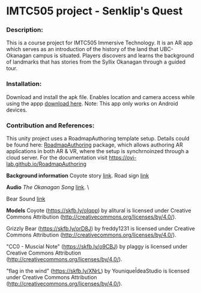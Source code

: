 # IMTC505 project - Senklip's Quest

### Description:
This is a course project for IMTC505 Immersive Technology. It is an AR app which serves as an introduction of the history of the land that UBC-Okanagan campus is situated. Players discovers and learns the background of landmarks that has stories from the Syllix Okanagan through a guided tour.

### Installation:
Download and install the apk file. Enables location and camera access while using the appp [download here](https://drive.google.com/file/d/16eQjCrbZk0zJMMtO_FBmS2biAY1-gXwN/view?usp=sharing).
Note: This app only works on Android devices.

### Contribution and References: 
This unity project uses a RoadmapAuthoring template setup. Details could be found here: [RoadmapAuthoring](https://github.com/ovi-lab/RoadmapAuthoring) package, which allows authoring AR applications in both AR & VR, where the setup is synchrnoinzed through a cloud server. For the documentation visit https://ovi-lab.github.io/RoadmapAuthoring

**Background information**
Coyote story [link](https://www.firstvoices.com/explore/FV/sections/Data/nsyilxc%C9%99n/nsyilxc%C9%99n/Syilx).
Road sign [link](https://ok.ubc.ca/about/indigenous-engagement/)


**Audio**
*The Okanagan Song* [link](https://www.syilx.org/about-us/syilx-nation/songs/). \

Bear Sound [link](https://quicksounds.com/sound/2736/large-black-bear-processed-roar-and-growl)

**Models**
Coyote (https://skfb.ly/oIqpp) by alitural is licensed under Creative Commons Attribution (http://creativecommons.org/licenses/by/4.0/).

Grizzly Bear (https://skfb.ly/orD8J) by freddy1231 is licensed under Creative Commons Attribution (http://creativecommons.org/licenses/by/4.0/).

"CC0 - Muscial Note" (https://skfb.ly/o9CBJ) by plaggy is licensed under Creative Commons Attribution (http://creativecommons.org/licenses/by/4.0/).

"flag in the wind" (https://skfb.ly/XNrL) by YouniqueĪdeaStudio is licensed under Creative Commons Attribution (http://creativecommons.org/licenses/by/4.0/).


